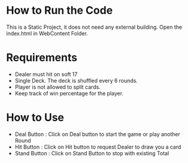 # How to Run the Code
This is a Static Project, it does not need any external building. Open the index.html in WebContent Folder.

# Requirements
- Dealer must hit on soft 17
- Single Deck. The deck is shuffled every 6 rounds.
- Player is not allowed to split cards.
- Keep track of win percentage for the player.

# How to Use
- Deal Button : Click on Deal button to start the game or play another Round 
- Hit Button : Click on Hit button to request Dealer to draw you a card
- Stand Button : Click on Stand Button to stop with existing Total

